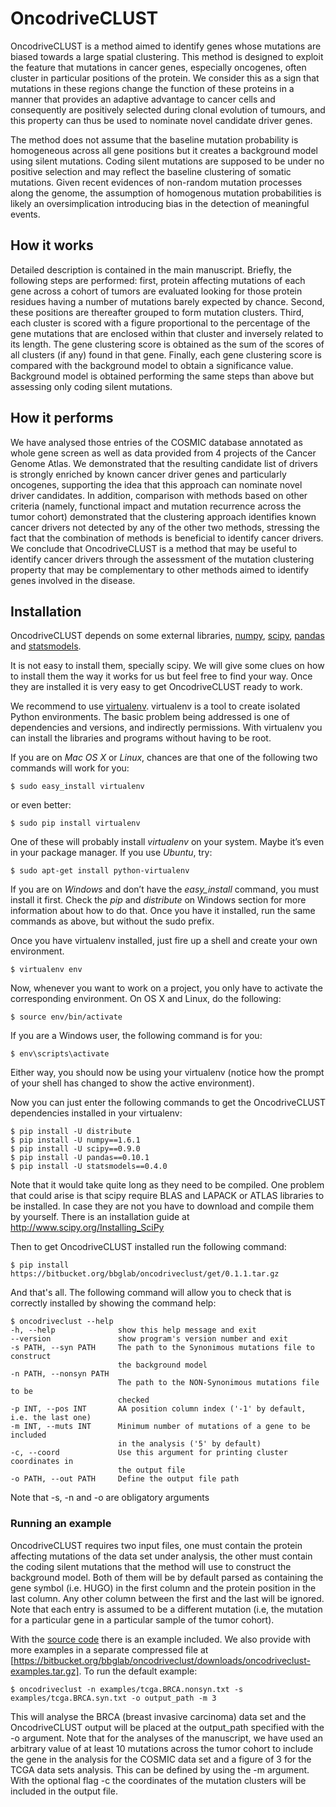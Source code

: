 # OncodriveCLUST #

OncodriveCLUST is a method aimed to identify genes whose mutations are biased towards a large spatial clustering.
This method is designed to exploit the feature that mutations in cancer genes, especially oncogenes,
often cluster in particular positions of the protein. We consider this as a sign that mutations in these regions
change the function of these proteins in a manner that provides an adaptive advantage to cancer cells and
consequently are positively selected during clonal evolution of tumours, and this property can thus be used to nominate
novel candidate driver genes.

The method does not assume that the baseline mutation probability is homogeneous across all gene positions
but it creates a background model using silent mutations. Coding silent mutations are supposed to be under
no positive selection and may reflect the baseline clustering of somatic mutations. Given recent evidences
of non-random mutation processes along the genome, the assumption of homogenous mutation probabilities is likely
an oversimplication introducing bias in the detection of meaningful events.

## How it works ##

Detailed description is contained in the main manuscript. Briefly, the following steps are performed:
first, protein affecting mutations of each gene across a cohort of tumors are evaluated looking for
those protein residues having a number of mutations barely expected by chance. Second, these positions
are thereafter grouped to form mutation clusters. Third, each cluster is scored with a figure proportional
to the percentage of the gene mutations that are enclosed within that cluster and inversely related to its length.
The gene clustering score is obtained as the sum of the scores of all clusters (if any) found in that gene.
Finally, each gene clustering score is compared with the background model to obtain a significance value.
Background model is obtained performing the same steps than above but assessing only coding silent mutations.

## How it performs ##

We have analysed those entries of the COSMIC database annotated as whole gene screen as well as data provided
from 4 projects of the Cancer Genome Atlas. We demonstrated that the resulting candidate list of drivers is
strongly enriched by known cancer driver genes and particularly oncogenes, supporting the idea that this approach
can nominate novel driver candidates. In addition, comparison with methods based on other criteria
(namely, functional impact and mutation recurrence across the tumor cohort) demonstrated that the clustering
approach identifies known cancer drivers not detected by any of the other two methods, stressing the fact that
the combination of methods is beneficial to identify cancer drivers. We conclude that OncodriveCLUST is a method
that may be useful to identify cancer drivers through the assessment of the mutation clustering property that
may be complementary to other methods aimed to identify genes involved in the disease.

## Installation ##

OncodriveCLUST depends on some external libraries, [numpy](http://www.numpy.org/), [scipy](http://www.scipy.org/),
[pandas](http://pandas.pydata.org/) and [statsmodels](http://statsmodels.sourceforge.net/).

It is not easy to install them, specially scipy. We will give some clues on how to install them the way it works
for us but feel free to find your way. Once they are installed it is very easy to get OncodriveCLUST ready to work.

We recommend to use [virtualenv](http://www.virtualenv.org/). virtualenv is a tool to create isolated Python environments.
The basic problem being addressed is one of dependencies and versions, and indirectly permissions.
With virtualenv you can install the libraries and programs without having to be root.

If you are on *Mac OS X* or *Linux*, chances are that one of the following two commands will work for you:

	$ sudo easy_install virtualenv

or even better:

	$ sudo pip install virtualenv

One of these will probably install *virtualenv* on your system. Maybe it’s even in your package manager.
If you use *Ubuntu*, try:

	$ sudo apt-get install python-virtualenv

If you are on *Windows* and don’t have the *easy_install* command, you must install it first.
Check the *pip* and *distribute* on Windows section for more information about how to do that.
Once you have it installed, run the same commands as above, but without the sudo prefix.

Once you have virtualenv installed, just fire up a shell and create your own environment.

	$ virtualenv env

Now, whenever you want to work on a project, you only have to activate the corresponding environment.
On OS X and Linux, do the following:

	$ source env/bin/activate

If you are a Windows user, the following command is for you:

	$ env\scripts\activate

Either way, you should now be using your virtualenv (notice how the prompt of your shell has changed
to show the active environment).

Now you can just enter the following commands to get the OncodriveCLUST dependencies installed in your virtualenv:

	$ pip install -U distribute
	$ pip install -U numpy==1.6.1
	$ pip install -U scipy==0.9.0
	$ pip install -U pandas==0.10.1
	$ pip install -U statsmodels==0.4.0

Note that it would take quite long as they need to be compiled. One problem that could arise is that scipy require
BLAS and LAPACK or ATLAS libraries to be installed. In case they are not you have to download and compile them by yourself.
There is an installation guide at http://www.scipy.org/Installing_SciPy

Then to get OncodriveCLUST installed run the following command:

	$ pip install https://bitbucket.org/bbglab/oncodriveclust/get/0.1.1.tar.gz

And that's all. The following command will allow you to check that is correctly installed by showing the command help:

	$ oncodriveclust --help
	-h, --help              show this help message and exit
	--version               show program's version number and exit
	-s PATH, --syn PATH     The path to the Synonimous mutations file to construct
	                        the background model
	-n PATH, --nonsyn PATH
	                        The path to the NON-Synonimous mutations file to be
							checked
	-p INT, --pos INT       AA position column index ('-1' by default, i.e. the last one)
	-m INT, --muts INT      Minimum number of mutations of a gene to be included
	                        in the analysis ('5' by default)
	-c, --coord             Use this argument for printing cluster coordinates in
	                        the output file
	-o PATH, --out PATH     Define the output file path

Note that -s, -n and -o are obligatory arguments

### Running an example ###

OncodriveCLUST requires two input files, one must contain the protein affecting mutations of the data set under analysis,
the other must contain the coding silent mutations that the method will use to construct the background model.
Both of them will be by default parsed as containing the gene symbol (i.e. HUGO) in the first column and the protein
position in the last column. Any other column between the first and the last will be ignored. Note that each entry
is assumed to be a different mutation (i.e, the mutation for a particular gene in a particular sample of the tumor
cohort).

With the [source code](https://bitbucket.org/bbglab/oncodriveclust/get/0.1.1.tar.gz) there is an example included.
We also provide with more examples in a separate compressed file at [https://bitbucket.org/bbglab/oncodriveclust/downloads/oncodriveclust-examples.tar.gz].
To run the default example:

	$ oncodriveclust -n examples/tcga.BRCA.nonsyn.txt -s examples/tcga.BRCA.syn.txt -o output_path -m 3

This will analyse the BRCA (breast invasive carcinoma) data set and the OncodriveCLUST output will be placed at
the output_path specified with the -o argument. Note that for the analyses of the manuscript, we have used an
arbitrary value of at least 10 mutations across the tumor cohort to include the gene in the analysis for the
COSMIC data set and a figure of 3 for the TCGA data sets analysis. This can be defined by using the -m argument.
With the optional flag -c the coordinates of the mutation clusters will be included in the output file.